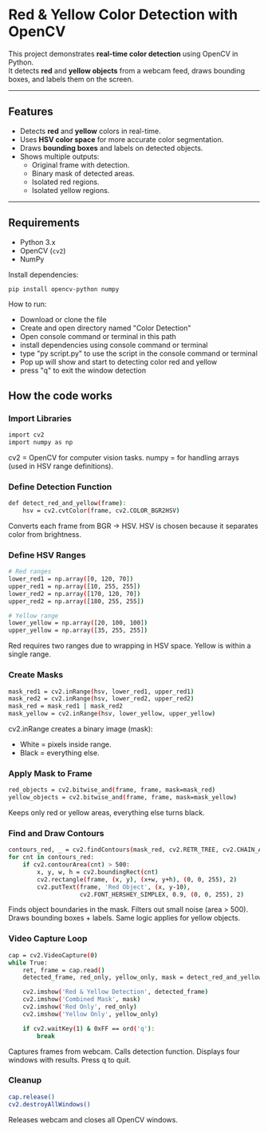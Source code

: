 # Red & Yellow Color Detection with OpenCV

This project demonstrates **real-time color detection** using OpenCV in Python.  
It detects **red** and **yellow objects** from a webcam feed, draws bounding boxes, and labels them on the screen.

---

## Features
- Detects **red** and **yellow** colors in real-time.  
- Uses **HSV color space** for more accurate color segmentation.  
- Draws **bounding boxes** and labels on detected objects.  
- Shows multiple outputs:
  - Original frame with detection.
  - Binary mask of detected areas.
  - Isolated red regions.
  - Isolated yellow regions.

---

##  Requirements
- Python 3.x  
- OpenCV (`cv2`)  
- NumPy  

Install dependencies:
```bash
pip install opencv-python numpy
```
How to run:
- Download or clone the file
- Create and open directory named "Color Detection"
- Open console command or terminal in this path
- install dependencies using console command or terminal
- type "py script.py" to use the script in the console command or terminal
- Pop up will show and start to detecting color red and yellow
- press "q" to exit the window detection

## How the code works
### Import Libraries
```bash
import cv2
import numpy as np
```
cv2 = OpenCV for computer vision tasks.
numpy = for handling arrays (used in HSV range definitions).
### Define Detection Function
```bash
def detect_red_and_yellow(frame):
    hsv = cv2.cvtColor(frame, cv2.COLOR_BGR2HSV)
```
Converts each frame from BGR → HSV.
HSV is chosen because it separates color from brightness.

### Define HSV Ranges
```bash
# Red ranges
lower_red1 = np.array([0, 120, 70])
upper_red1 = np.array([10, 255, 255])
lower_red2 = np.array([170, 120, 70])
upper_red2 = np.array([180, 255, 255])

# Yellow range
lower_yellow = np.array([20, 100, 100])
upper_yellow = np.array([35, 255, 255])
```
Red requires two ranges due to wrapping in HSV space.
Yellow is within a single range.
### Create Masks
```bash
mask_red1 = cv2.inRange(hsv, lower_red1, upper_red1)
mask_red2 = cv2.inRange(hsv, lower_red2, upper_red2)
mask_red = mask_red1 | mask_red2
mask_yellow = cv2.inRange(hsv, lower_yellow, upper_yellow)
```
cv2.inRange creates a binary image (mask):
- White = pixels inside range.
- Black = everything else.
### Apply Mask to Frame
```bash
red_objects = cv2.bitwise_and(frame, frame, mask=mask_red)
yellow_objects = cv2.bitwise_and(frame, frame, mask=mask_yellow)
```
Keeps only red or yellow areas, everything else turns black.
### Find and Draw Contours
```bash
contours_red, _ = cv2.findContours(mask_red, cv2.RETR_TREE, cv2.CHAIN_APPROX_SIMPLE)
for cnt in contours_red:
    if cv2.contourArea(cnt) > 500:
        x, y, w, h = cv2.boundingRect(cnt)
        cv2.rectangle(frame, (x, y), (x+w, y+h), (0, 0, 255), 2)
        cv2.putText(frame, 'Red Object', (x, y-10),
                    cv2.FONT_HERSHEY_SIMPLEX, 0.9, (0, 0, 255), 2)
```
Finds object boundaries in the mask.
Filters out small noise (area > 500).
Draws bounding boxes + labels.
Same logic applies for yellow objects.
### Video Capture Loop
```bash
cap = cv2.VideoCapture(0)
while True:
    ret, frame = cap.read()
    detected_frame, red_only, yellow_only, mask = detect_red_and_yellow(frame)

    cv2.imshow('Red & Yellow Detection', detected_frame)
    cv2.imshow('Combined Mask', mask)
    cv2.imshow('Red Only', red_only)
    cv2.imshow('Yellow Only', yellow_only)

    if cv2.waitKey(1) & 0xFF == ord('q'):
        break
```
Captures frames from webcam.
Calls detection function.
Displays four windows with results.
Press q to quit.
### Cleanup
```bash
cap.release()
cv2.destroyAllWindows()
```
Releases webcam and closes all OpenCV windows.
